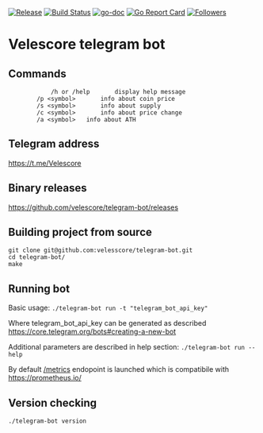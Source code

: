 [![Release](https://img.shields.io/github/release/velescore/telegram-bot.svg?branch=master)](https://github.com/velescore/telegram-bot/releases) 
[![Build Status](https://travis-ci.com/velescore/telegram-bot.svg?branch=master)](https://travis-ci.org/velescore/telegram-bot) 
[![go-doc](https://godoc.org/github.com/velescore/telegram-bot?status.svg)](https://godoc.org/github.com/velescore/telegram-bot) 
[![Go Report Card](https://goreportcard.com/badge/github.com/velescore/telegram-bot)](https://goreportcard.com/report/github.com/velescore/telegram-bot) 
[![Followers](https://img.shields.io/twitter/follow/velescore.svg?style=social&label=Follow)](https://twitter.com/velescore)

# Velescore telegram bot

## Commands

```
	      	/h or /help 	  display help message
		/p <symbol> 	  info about coin price
		/s <symbol> 	  info about supply
		/c <symbol> 	  info about price change
		/a <symbol>	  info about ATH
```   

## Telegram address 
https://t.me/Velescore
## Binary releases
https://github.com/velescore/telegram-bot/releases

## Building project from source

```
git clone git@github.com:velesscore/telegram-bot.git
cd telegram-bot/
make 
```

## Running bot
Basic usage: ```./telegram-bot run -t "telegram_bot_api_key"```

Where telegram_bot_api_key can be generated as described https://core.telegram.org/bots#creating-a-new-bot 


Additional parameters are described in help section:
```./telegram-bot run --help```

By default [/metrics](http://localhost:9900/metrics) endopoint is launched which is compatibile with https://prometheus.io/

## Version checking
```./telegram-bot version```
